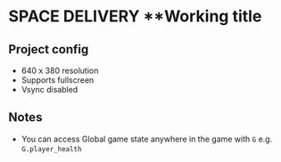 # SPACE DELIVERY **Working title

## Project config

- 640 x 380 resolution
- Supports fullscreen
- Vsync disabled


## Notes

- You can access Global game state anywhere in the game with `G` e.g. `G.player_health`
